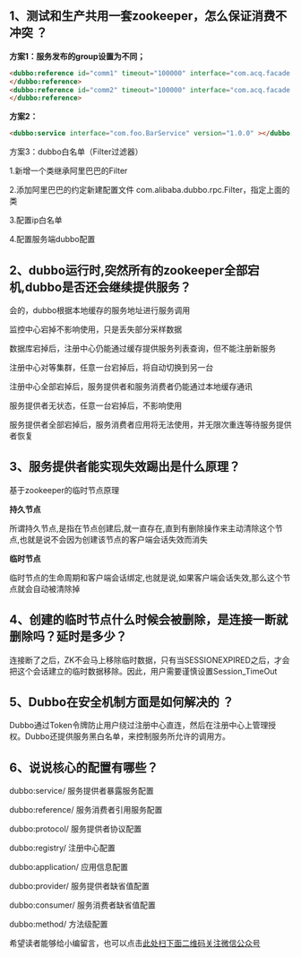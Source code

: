 ## 1、测试和生产共用一套zookeeper，怎么保证消费不冲突 ？

**方案1：服务发布的group设置为不同；**

```html
<dubbo:reference id="comm1" timeout="100000" interface="com.acq.facade.CommService" group="comm102" version="1.0.0" retries="0" check="false">
</dubbo:reference>
<dubbo:reference id="comm2" timeout="100000" interface="com.acq.facade.CommService" group="comm103" version="1.0.0" retries="0" check="false">
</dubbo:reference>
```


**方案2：**

```html
<dubbo:service interface="com.foo.BarService" version="1.0.0" ></dubbo:service>
```
方案3：dubbo白名单（Filter过滤器）

1.新增一个类继承阿里巴巴的Filter

2.添加阿里巴巴的约定新建配置文件 com.alibaba.dubbo.rpc.Filter，指定上面的类

3.配置ip白名单

4.配置服务端dubbo配置



## 2、dubbo运行时,突然所有的zookeeper全部宕机,dubbo是否还会继续提供服务？

会的，dubbo根据本地缓存的服务地址进行服务调用

监控中心宕掉不影响使用，只是丢失部分采样数据

数据库宕掉后，注册中心仍能通过缓存提供服务列表查询，但不能注册新服务

注册中心对等集群，任意一台宕掉后，将自动切换到另一台

注册中心全部宕掉后，服务提供者和服务消费者仍能通过本地缓存通讯

服务提供者无状态，任意一台宕掉后，不影响使用

服务提供者全部宕掉后，服务消费者应用将无法使用，并无限次重连等待服务提供者恢复

## 3、服务提供者能实现失效踢出是什么原理？



基于zookeeper的临时节点原理

**持久节点**

所谓持久节点,是指在节点创建后,就一直存在,直到有删除操作来主动清除这个节点,也就是说不会因为创建该节点的客户端会话失效而消失

**临时节点**

临时节点的生命周期和客户端会话绑定,也就是说,如果客户端会话失效,那么这个节点就会自动被清除掉



## 4、创建的临时节点什么时候会被删除，是连接一断就删除吗？延时是多少？

连接断了之后，ZK不会马上移除临时数据，只有当SESSIONEXPIRED之后，才会把这个会话建立的临时数据移除。因此，用户需要谨慎设置Session_TimeOut



## 5、Dubbo在安全机制方面是如何解决的 ？

Dubbo通过Token令牌防止用户绕过注册中心直连，然后在注册中心上管理授权。Dubbo还提供服务黑白名单，来控制服务所允许的调用方。



## 6、说说核心的配置有哪些？



dubbo:service/ 服务提供者暴露服务配置

dubbo:reference/ 服务消费者引用服务配置

dubbo:protocol/ 服务提供者协议配置

dubbo:registry/ 注册中心配置

dubbo:application/ 应用信息配置

dubbo:provider/ 服务提供者缺省值配置

dubbo:consumer/ 服务消费者缺省值配置

dubbo:method/ 方法级配置

希望读者能够给小编留言，也可以点击[此处扫下面二维码关注微信公众号](https://www.ycbbs.vip/?p=28 "此处扫下面二维码关注微信公众号")
